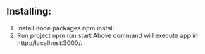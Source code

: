 ## Installing:
1. Install node packages
  npm install 
2. Run project
  npm run start
  Above command will execute app in http://localhost:3000/. 


